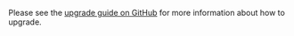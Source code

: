 Please see the [upgrade guide on GitHub](https://github.com/VanOns/[project-slug]/blob/master/UPGRADING.md) for more
information about how to upgrade.
